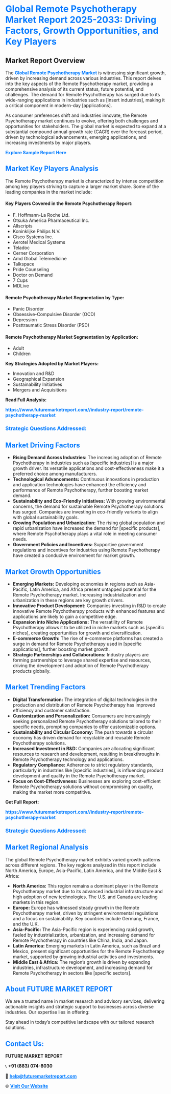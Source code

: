 <h1 style="color: #007BFF;">Global Remote Psychotherapy Market Report 2025-2033: Driving Factors, Growth Opportunities, and Key Players</h1>

<section id="overview">
<h2>Market Report Overview</h2>
<p>The <a href="https://www.futuremarketreport.com//industry-report/remote-psychotherapy-market" style="color: #007BFF; text-decoration: none;"><strong>Global Remote Psychotherapy Market</strong></a> is witnessing significant growth, driven by increasing demand across various industries. This report delves into the key aspects of the Remote Psychotherapy market, providing a comprehensive analysis of its current status, future potential, and challenges. The demand for Remote Psychotherapy has surged due to its wide-ranging applications in industries such as [insert industries], making it a critical component in modern-day [applications].</p>
<p>As consumer preferences shift and industries innovate, the Remote Psychotherapy market continues to evolve, offering both challenges and opportunities for stakeholders. The global market is expected to expand at a substantial compound annual growth rate (CAGR) over the forecast period, driven by technological advancements, emerging applications, and increasing investments by major players.</p>
</section>

<section id="overview">
<p><a href="https://www.futuremarketreport.com//request-sample/reportId=77335" style="color: #007BFF; text-decoration: none;"><strong>Explore Sample Report Here</strong></a></p>
</section>

<section id="key-players">
<h2 style="color: #007BFF;">Market Key Players Analysis</h2>
<p>The Remote Psychotherapy market is characterized by intense competition among key players striving to capture a larger market share. Some of the leading companies in the market include:</p>
<h4>Key Players Covered in the Remote Psychotherapy Report:</h4>
<ul><li>F. Hoffmann-La Roche Ltd.</li><li>Otsuka America Pharmaceutical Inc.</li><li>Allscripts</li><li>Koninklijke Philips N.V.</li><li>Cisco Systems Inc.</li><li>Aerotel Medical Systems</li><li>Teladoc</li><li>Cerner Corporation</li><li>Amd Global Telemedicine</li><li>Talkspace</li><li>Pride Counseling</li><li>Doctor on Demand</li><li>7 Cups</li><li>MDLive</li></ul>
<h4>Remote Psychotherapy Market Segmentation by Type:</h4>
<ul><li>Panic Disorder</li><li>Obsessive-Compulsive Disorder (OCD)</li><li>Depression</li><li>Posttraumatic Stress Disorder (PSD)</li></ul>

<h4>Remote Psychotherapy Market Segmentation by Application:</h4>
<ul><li>Adult</li><li>Children</li></ul>
<p><strong>Key Strategies Adopted by Market Players:</strong></p>
<ul>
<li>Innovation and R&D</li>
<li>Geographical Expansion</li>
<li>Sustainability Initiatives</li>
<li>Mergers and Acquisitions</li>
</ul>
</section>

<section>
<p><strong>Read Full Analysis: </strong></p><a href="https://www.futuremarketreport.com//industry-report/remote-psychotherapy-market" style="color: #007BFF; text-decoration: none;"><strong>https://www.futuremarketreport.com//industry-report/remote-psychotherapy-market</strong></a>
<h3 style="color: #007BFF;">Strategic Questions Addressed:</h3>
</section>

<section id="driving-factors">
<h2 style="color: #007BFF;">Market Driving Factors</h2>
<ul>
<li><strong>Rising Demand Across Industries:</strong> The increasing adoption of Remote Psychotherapy in industries such as [specific industries] is a major growth driver. Its versatile applications and cost-effectiveness make it a preferred choice among manufacturers.</li>
<li><strong>Technological Advancements:</strong> Continuous innovations in production and application technologies have enhanced the efficiency and performance of Remote Psychotherapy, further boosting market demand.</li>
<li><strong>Sustainability and Eco-Friendly Initiatives:</strong> With growing environmental concerns, the demand for sustainable Remote Psychotherapy solutions has surged. Companies are investing in eco-friendly variants to align with global sustainability goals.</li>
<li><strong>Growing Population and Urbanization:</strong> The rising global population and rapid urbanization have increased the demand for [specific products], where Remote Psychotherapy plays a vital role in meeting consumer needs.</li>
<li><strong>Government Policies and Incentives:</strong> Supportive government regulations and incentives for industries using Remote Psychotherapy have created a conducive environment for market growth.</li>
</ul>
</section>

<section id="growth-opportunities">
<h2 style="color: #007BFF;">Market Growth Opportunities</h2>
<ul>
<li><strong>Emerging Markets:</strong> Developing economies in regions such as Asia-Pacific, Latin America, and Africa present untapped potential for the Remote Psychotherapy market. Increasing industrialization and urbanization in these regions are key growth drivers.</li>
<li><strong>Innovative Product Development:</strong> Companies investing in R&D to create innovative Remote Psychotherapy products with enhanced features and applications are likely to gain a competitive edge.</li>
<li><strong>Expansion into Niche Applications:</strong> The versatility of Remote Psychotherapy allows it to be utilized in niche markets such as [specific niches], creating opportunities for growth and diversification.</li>
<li><strong>E-commerce Growth:</strong> The rise of e-commerce platforms has created a surge in demand for Remote Psychotherapy used in [specific applications], further boosting market growth.</li>
<li><strong>Strategic Partnerships and Collaborations:</strong> Industry players are forming partnerships to leverage shared expertise and resources, driving the development and adoption of Remote Psychotherapy products globally.</li>
</ul>
</section>

<section id="trending-factors">
<h2 style="color: #007BFF;">Market Trending Factors</h2>
<ul>
<li><strong>Digital Transformation:</strong> The integration of digital technologies in the production and distribution of Remote Psychotherapy has improved efficiency and customer satisfaction.</li>
<li><strong>Customization and Personalization:</strong> Consumers are increasingly seeking personalized Remote Psychotherapy solutions tailored to their specific needs, prompting companies to offer customizable options.</li>
<li><strong>Sustainability and Circular Economy:</strong> The push towards a circular economy has driven demand for recyclable and reusable Remote Psychotherapy solutions.</li>
<li><strong>Increased Investment in R&D:</strong> Companies are allocating significant resources to research and development, resulting in breakthroughs in Remote Psychotherapy technology and applications.</li>
<li><strong>Regulatory Compliance:</strong> Adherence to strict regulatory standards, particularly in industries like [specific industries], is influencing product development and quality in the Remote Psychotherapy market.</li>
<li><strong>Focus on Cost-Effectiveness:</strong> Businesses are exploring cost-efficient Remote Psychotherapy solutions without compromising on quality, making the market more competitive.</li>
</ul>
</section>

<section>
<p><strong>Get Full Report: </strong></p><a href="https://www.futuremarketreport.com//industry-report/remote-psychotherapy-market" style="color: #007BFF; text-decoration: none;"><strong>https://www.futuremarketreport.com//industry-report/remote-psychotherapy-market</strong></a>
<h3 style="color: #007BFF;">Strategic Questions Addressed:</h3>
</section>


<section id="regional-analysis">
<h2 style="color: #007BFF;">Market Regional Analysis</h2>
<p>The global Remote Psychotherapy market exhibits varied growth patterns across different regions. The key regions analyzed in this report include North America, Europe, Asia-Pacific, Latin America, and the Middle East & Africa:</p>
<ul>
<li><strong>North America:</strong> This region remains a dominant player in the Remote Psychotherapy market due to its advanced industrial infrastructure and high adoption of new technologies. The U.S. and Canada are leading markets in this region.</li>
<li><strong>Europe:</strong> Europe has witnessed steady growth in the Remote Psychotherapy market, driven by stringent environmental regulations and a focus on sustainability. Key countries include Germany, France, and the U.K.</li>
<li><strong>Asia-Pacific:</strong> The Asia-Pacific region is experiencing rapid growth, fueled by industrialization, urbanization, and increasing demand for Remote Psychotherapy in countries like China, India, and Japan.</li>
<li><strong>Latin America:</strong> Emerging markets in Latin America, such as Brazil and Mexico, present significant opportunities for the Remote Psychotherapy market, supported by growing industrial activities and investments.</li>
<li><strong>Middle East & Africa:</strong> The region’s growth is driven by expanding industries, infrastructure development, and increasing demand for Remote Psychotherapy in sectors like [specific sectors].</li>
</ul>
</section>

<footer>
<h2 style="color: #007BFF;">About FUTURE MARKET REPORT</h2>
<p>We are a trusted name in market research and advisory services, delivering actionable insights and strategic support to businesses across diverse industries. Our expertise lies in offering:</p>

<p>Stay ahead in today’s competitive landscape with our tailored research solutions.</p>

<h2 style="color: #007BFF;">Contact Us:</h2>
<p><strong>FUTURE MARKET REPORT</strong></p>
<p>📞 <strong>+91 (883) 074-8030</strong></p>
<p>📧 <strong><a href="mailto:help@futuremarketreport.com" style="color: #007BFF;">help@futuremarketreport.com</a></strong></p>
<p>🌐 <strong><a href="https://www.futuremarketreport.com/" style="color: #007BFF;">Visit Our Website</a></strong></p>
</footer>